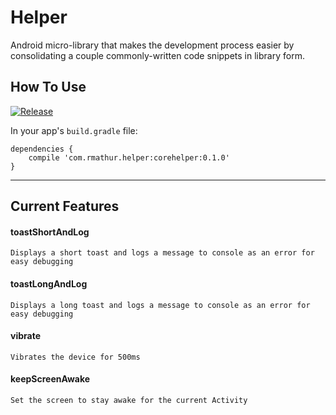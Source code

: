 # Helper

Android micro-library that makes the development process easier by consolidating a couple commonly-written code snippets in library form.

## How To Use
[![Release](https://img.shields.io/badge/jitpack-v0.1.0-blue.svg)](https://jitpack.io/#mathur/helper)

In your app's `build.gradle` file:

```Gradle
dependencies {
    compile 'com.rmathur.helper:corehelper:0.1.0'
}
```
___

## Current Features

#### toastShortAndLog
    Displays a short toast and logs a message to console as an error for easy debugging

#### toastLongAndLog
    Displays a long toast and logs a message to console as an error for easy debugging

#### vibrate
    Vibrates the device for 500ms

#### keepScreenAwake
    Set the screen to stay awake for the current Activity